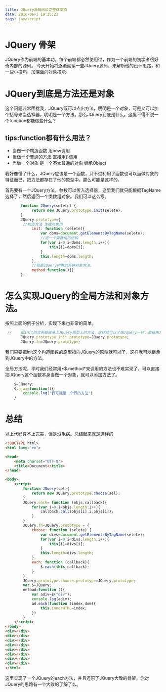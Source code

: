 ```yaml
---
title: JQuery源码阅读之整体架构
date: 2016-06-3 19:25:23
tags: javascript
---
```

#  JQuery 骨架
JQuery作为前端的基本功，每个前端都必然使用过，作为一个前端的初学者很好奇内部的源码。
今天开始将逐渐阅读一些JQuery源码，来解析他的设计思路，和一些小技巧，加深面向对象技能。
<!--more-->
# JQuery到底是方法还是对象
这个问题非常困扰我，JQuery既可以点出方法，明明是一个对象，可是又可以加个括号来当选择器，明明是一个方法。那么JQuery到底是什么。这里不得不说一个function都能做些什么？
## tips:function都有什么用法？
- 当做一个构造函数 用new调用
- 当做一个普通的方法 直接用()调用
- 当做一个对象 是一个不太普通的对象 继承Object

我好像懂了什么，JQuery应该是一个函数，只不过利用了函数也可以当做对象的特征而已，把方法都存在了他的原型中。那么可能是这样的。

首先要有一个JQuery方法，参数可以传入选择器，这里我们就只能根据TagName选择了，然后返回一个类数组对象。我们可以这么写。
```javascript
       function JQuery(selete) {
            return new JQuery.prototype.init(selete);
       }
       JQuery.prototype={
        //构造方法 生成对象用
            init: function (selete){
                var doms=document.getElementsByTagName(selete);
                //造一个类数组的结构
                for(var i=0;i<doms.length;i++){
                    this[i]=doms[i];
                }
                this.length=doms.length;
            },
            //我是JQuery内置的各种对象方法。
            method:function(){}
       };
```
# 怎么实现JQuery的全局方法和对象方法。
按照上面的例子分析，实现下来也非常的简单。
```javascript
 //    把init的实例都继承上JQuery原型上的方法，这样就可以了像Jquery一样，直接用Jquery对象来调用了。
       JQuery.prototype.init.prototype=JQuery.prototype;
       JQuery.fn=JQuery.prototype;
```
我们只要把init这个构造函数的原型指向JQuery的原型就可以了，这样就可以继承到JQuery中的方法。

全局方法呢，平时我们经常用*$.method*来调用的方法也不难实现了。可以直接把JQuery这个函数本身当做一个对象，就可以添加方法了。
```javascript
    $=JQuery;
    $.ajax=function(){
        console.log("我可能是一个假的方法")
    }
```
# 总结
以上代码算不上完美，但是没毛病。总结起来就是这样的
```html
<!DOCTYPE html>
<html lang="en">

<head>
    <meta charset="UTF-8">
    <title>Document</title>
</head>

<body>
    <script>
        function JQuery(sel){
            return new JQuery.prototype.choose(sel);
        }
        JQuery.each= function (objs,callback){
            for(var i=0;i<objs.length;i++){
                callback.call(objs[i],i,objs[i]);
            }
        }
        JQuery.fn=JQuery.prototype = {
            choose: function (selete) {
                var divs=document.getElementsByTagName(selete);
                for(var i=0;i<divs.length;i++){
                    this[i]=divs[i];
                }
                this.length=divs.length;
            },
            each: function (callback){
                $.each(this,callback);
            }
        }
        JQuery.prototype.choose.prototype=JQuery.prototype;
        var $=JQuery;
        onload=function (){
            var adiv=$("div");
            console.log(adiv);
            ad.each(function (index,dom){
                this.innerHTML=index;
            })
        }
    </script>
</body>
<div></div>
<div></div>
<div></div>
<div></div>
<div></div>
<div></div>
<div></div>
<div></div>
</html>
```
这里实现了一个JQuery的each方法，并且还原了JQuery大致的骨架。你对JQuery的思路有一个大致的了解了么。